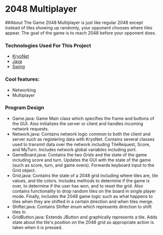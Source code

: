 2048 Multiplayer
================

##About The Game
2048 Multiplayer is just like regular 2048 except instead of tiles showing up randomly, your opponent chooses where tiles appear. The goal of the game is to reach 2048 before your opponent does.

### Technologies Used For This Project 
* [KryoNet](https://github.com/EsotericSoftware/kryonet)
* [Java](https://www.oracle.com/java/index.html)
* [Swing](http://docs.oracle.com/javase/7/docs/api/javax/swing/package-summary.html)

### Cool features:
* Networking
* Multiplayer

### Program Design
* Game.java: Game Main class which specifies the frame and buttons of the GUI. Also initializes the server or client and handles incoming network requests.
* Network.java: Contains network logic common to both the client and server such as registering data with KryoNet. Contains several classes used to transmit data over the network including TileRequest, Score, and MyTurn. Includes network global variables including port.
* GameBoard.java: Contains the two Grids and the state of the game including score and turn. Updates the GUI with the state of the game (such as score, turn, and game overs). Forwards keyboard input to the Grid object. 
* Grid.java: Contains the state of a 2048 grid including where tiles are, tile values, and tile colors. Includes methods to determine if the game is over, to determine if the user has won, and to reset the grid. Also contains functionality to drop random tiles on the board in single player mode. Finally, includes the 2048 game logic such as what happens to tiles when they are shifted in a certain direction and when tiles merge.
* Shifter.java: Contains Shifter enum which represents direction to shift tiles in.
* GridButton.java: Extends JButton and graphically represents a tile. Adds state about the tile's position on the 2048 grid so appropriate action is taken when it is pressed.
